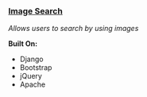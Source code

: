 ### [Image Search](img.eudisduran.com)
_Allows users to search by using images_

**Built On:**
* Django
* Bootstrap
* jQuery
* Apache

